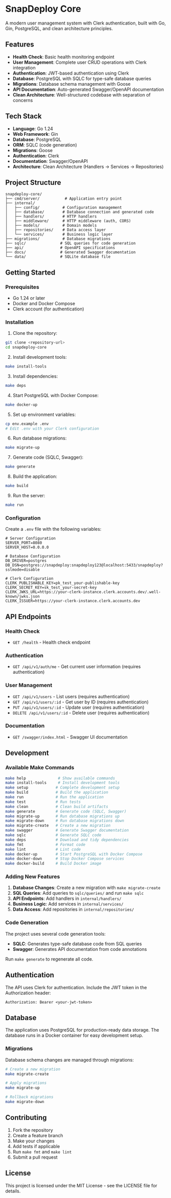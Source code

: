 # SnapDeploy Core

A modern user management system with Clerk authentication, built with Go, Gin, PostgreSQL, and clean architecture principles.

## Features

- **Health Check**: Basic health monitoring endpoint
- **User Management**: Complete user CRUD operations with Clerk integration
- **Authentication**: JWT-based authentication using Clerk
- **Database**: PostgreSQL with SQLC for type-safe database queries
- **Migrations**: Database schema management with Goose
- **API Documentation**: Auto-generated Swagger/OpenAPI documentation
- **Clean Architecture**: Well-structured codebase with separation of concerns

## Tech Stack

- **Language**: Go 1.24
- **Web Framework**: Gin
- **Database**: PostgreSQL
- **ORM**: SQLC (code generation)
- **Migrations**: Goose
- **Authentication**: Clerk
- **Documentation**: Swagger/OpenAPI
- **Architecture**: Clean Architecture (Handlers → Services → Repositories)

## Project Structure

```
snapdeploy-core/
├── cmd/server/           # Application entry point
├── internal/
│   ├── config/          # Configuration management
│   ├── database/        # Database connection and generated code
│   ├── handlers/        # HTTP handlers
│   ├── middleware/      # HTTP middleware (auth, CORS)
│   ├── models/          # Domain models
│   ├── repositories/    # Data access layer
│   └── services/        # Business logic layer
├── migrations/          # Database migrations
├── sqlc/               # SQL queries for code generation
├── api/                # OpenAPI specifications
├── docs/               # Generated Swagger documentation
└── data/               # SQLite database file
```

## Getting Started

### Prerequisites

- Go 1.24 or later
- Docker and Docker Compose
- Clerk account (for authentication)

### Installation

1. Clone the repository:

```bash
git clone <repository-url>
cd snapdeploy-core
```

2. Install development tools:

```bash
make install-tools
```

3. Install dependencies:

```bash
make deps
```

4. Start PostgreSQL with Docker Compose:

```bash
make docker-up
```

5. Set up environment variables:

```bash
cp env.example .env
# Edit .env with your Clerk configuration
```

6. Run database migrations:

```bash
make migrate-up
```

7. Generate code (SQLC, Swagger):

```bash
make generate
```

8. Build the application:

```bash
make build
```

9. Run the server:

```bash
make run
```

### Configuration

Create a `.env` file with the following variables:

```env
# Server Configuration
SERVER_PORT=8080
SERVER_HOST=0.0.0.0

# Database Configuration
DB_DRIVER=postgres
DB_DSN=postgres://snapdeploy:snapdeploy123@localhost:5433/snapdeploy?sslmode=disable

# Clerk Configuration
CLERK_PUBLISHABLE_KEY=pk_test_your-publishable-key
CLERK_SECRET_KEY=sk_test_your-secret-key
CLERK_JWKS_URL=https://your-clerk-instance.clerk.accounts.dev/.well-known/jwks.json
CLERK_ISSUER=https://your-clerk-instance.clerk.accounts.dev
```

## API Endpoints

### Health Check

- `GET /health` - Health check endpoint

### Authentication

- `GET /api/v1/auth/me` - Get current user information (requires authentication)

### User Management

- `GET /api/v1/users` - List users (requires authentication)
- `GET /api/v1/users/:id` - Get user by ID (requires authentication)
- `PUT /api/v1/users/:id` - Update user (requires authentication)
- `DELETE /api/v1/users/:id` - Delete user (requires authentication)

### Documentation

- `GET /swagger/index.html` - Swagger UI documentation

## Development

### Available Make Commands

```bash
make help              # Show available commands
make install-tools     # Install development tools
make setup            # Complete development setup
make build            # Build the application
make run              # Run the application
make test             # Run tests
make clean            # Clean build artifacts
make generate         # Generate code (SQLC, Swagger)
make migrate-up       # Run database migrations up
make migrate-down     # Run database migrations down
make migrate-create   # Create a new migration
make swagger          # Generate Swagger documentation
make sqlc             # Generate SQLC code
make deps             # Download and tidy dependencies
make fmt              # Format code
make lint             # Lint code
make docker-up        # Start PostgreSQL with Docker Compose
make docker-down      # Stop Docker Compose services
make docker-build     # Build Docker image
```

### Adding New Features

1. **Database Changes**: Create a new migration with `make migrate-create`
2. **SQL Queries**: Add queries to `sqlc/queries/` and run `make sqlc`
3. **API Endpoints**: Add handlers in `internal/handlers/`
4. **Business Logic**: Add services in `internal/services/`
5. **Data Access**: Add repositories in `internal/repositories/`

### Code Generation

The project uses several code generation tools:

- **SQLC**: Generates type-safe database code from SQL queries
- **Swagger**: Generates API documentation from code annotations

Run `make generate` to regenerate all code.

## Authentication

The API uses Clerk for authentication. Include the JWT token in the Authorization header:

```
Authorization: Bearer <your-jwt-token>
```

## Database

The application uses PostgreSQL for production-ready data storage. The database runs in a Docker container for easy development setup.

### Migrations

Database schema changes are managed through migrations:

```bash
# Create a new migration
make migrate-create

# Apply migrations
make migrate-up

# Rollback migrations
make migrate-down
```

## Contributing

1. Fork the repository
2. Create a feature branch
3. Make your changes
4. Add tests if applicable
5. Run `make fmt` and `make lint`
6. Submit a pull request

## License

This project is licensed under the MIT License - see the LICENSE file for details.
